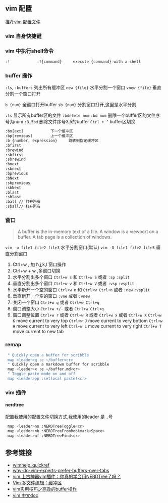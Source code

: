 ## vim 配置

[推荐vim 配置文件](https://github.com/amix/vimrc)

### vim 自身快捷键

### vim 中执行shell命令

```bash
:!            :!{command}     execute {command} with a shell
```

### buffer 操作

`:ls`, `:buffers`       列出所有缓冲区
`new {file}` 水平分割一个窗口
`vnew {file}` 垂直分割一个窗口打开

`b {num}` 全窗口打开buffer
`sb {num}` 分割窗口打开,这里是水平分割

`:ls` 显示所有buffer区的文件
`:bdelete num`  `:bd num` 删除一个buffer区的文件序号为num
`:3,5bd` 删除文件序号3,5的buffer
`Ctrl + ^` buffer区切换

```bash
:bn[ext]            下一个缓冲区
:bp[revious]        上一个缓冲区
:b {number, expression}     跳转到指定缓冲区
:bfirst
:brewind
:sbfirst
:sbrewind
:bnext
:sbnext
:bprevious
:bNext
:sbprevious
:sbNext
:blast
:sblast
:ball // 打开所有
:sball// 打开所有
```

### 窗口

> A buffer is the in-memory text of a file.
> A window is a viewport on a buffer.
> A tab page is a collection of windows.

`vim -o file1 file2 file3` 水平分割窗口(默认)
`vim -O file1 file2 file3` 垂直分割窗口

1. Ctrl+w , 加 h,j,k,l 窗口操作
2. Ctrl+w + w ,多窗口切换
3. 水平分割出多个窗口 `Ctrl+w s` 和 `Ctrl+w S` 或者 `:sp` `:split`
4. 垂直分割出多个窗口 `Ctrl+w v` 和 `Ctrl+w V` 或者 `:vsp` `:vsplit`
5. 水平新开一个空的窗口 `Ctrl+w n` 和 `Ctrl+w Ctrl+n` 或者 `:new` `:vsplit`
6. 垂直新开一个空的窗口 `:vne` 或者 `:vnew`
7. 关闭一个窗口 `Ctrl+w q` 或者 `Ctrl+w Ctrl+q`
8. 窗口调整大小 `Ctrl+w +/-` 或者 `Ctrl+w Ctrl+q`
9. 窗口调整位置 `Ctrl+w r` 或者 `Ctrl+w R` 或者 `Ctrl+w x` 或者 `Ctrl+w X`
  `Ctrl+w K` move current to very top
  `Ctrl+w J` move current to very bottom
  `Ctrl+w H` move current to very left 
  `Ctrl+w L` move current to very right
  `Ctrl+w T` move current to new tab

### remap

```bash
 " Quickly open a buffer for scribble
 map <leader>q :e ~/buffer<cr>
 " Quickly open a markdown buffer for scribble
 map <leader>x :e ~/buffer.md<cr>
 " Toggle paste mode on and off
 map <leader>pp :setlocal paste!<cr>
 ```

### vim 插件

#### nerdtree

配置我使用的配置文件切换方式,我使用的leader 是 `,`号

```bash
 map <leader>nn :NERDTreeToggle<cr>
 map <leader>nb :NERDTreeFromBookmark<Space>
 map <leader>nf :NERDTreeFind<cr>
```

## 参考链接

- [wimhelp_quickref](http://vimhelp.appspot.com/quickref.txt.html)
- [why-do-vim-experts-prefer-buffers-over-tabs](https://stackoverflow.com/questions/26708822/why-do-vim-experts-prefer-buffers-over-tabs)
- [vim 上古神器vim插件：你真的学会用NERDTree了吗？](https://www.jianshu.com/p/3066b3191cb1)
- [Vim 多文件编辑：缓冲区](http://harttle.land/2015/11/17/vim-buffer.html)
- [vim实用技巧之高效的buffer操作]( http://fishcried.com/2014-10-25/vim%E5%AE%9E%E7%94%A8%E6%8A%80%E5%B7%A7%E4%B9%8B%E9%AB%98%E6%95%88%E7%9A%84buffer%E6%93%8D%E4%BD%9C/)
- [vim 中文doc](http://vimcdoc.sourceforge.net/doc/)
